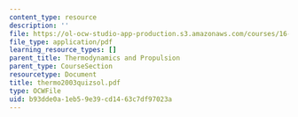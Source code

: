 ```yaml
---
content_type: resource
description: ''
file: https://ol-ocw-studio-app-production.s3.amazonaws.com/courses/16-01-unified-engineering-i-ii-iii-iv-fall-2005-spring-2006/b93dde0a1eb59e39cd1463c7df97023a_thermo2003quizsol.pdf
file_type: application/pdf
learning_resource_types: []
parent_title: Thermodynamics and Propulsion
parent_type: CourseSection
resourcetype: Document
title: thermo2003quizsol.pdf
type: OCWFile
uid: b93dde0a-1eb5-9e39-cd14-63c7df97023a
---
```


